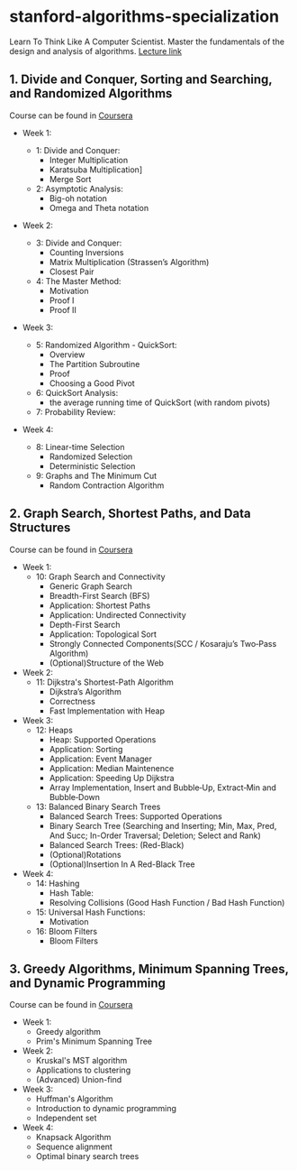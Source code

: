 # stanford-algorithms-specialization
Learn To Think Like A Computer Scientist. Master the fundamentals of the design and analysis of algorithms.
[Lecture link](https://www.coursera.org/specializations/algorithms)

## 1. Divide and Conquer, Sorting and Searching, and Randomized Algorithms

Course can be found in [Coursera](https://www.coursera.org/learn/algorithms-divide-conquer)

- Week 1:
  - 1: Divide and Conquer:
    - Integer Multiplication
    - Karatsuba Multiplication]
    - Merge Sort
  - 2: Asymptotic Analysis:
    - Big-oh notation
    - Omega and Theta notation

- Week 2:
  - 3: Divide and Conquer:
    - Counting Inversions
    - Matrix Multiplication (Strassen’s Algorithm)
    - Closest Pair
  - 4: The Master Method:
    - Motivation
    - Proof I
    - Proof II

- Week 3:
  - 5: Randomized Algorithm - QuickSort:
    - Overview
    - The Partition Subroutine
    - Proof
    - Choosing a Good Pivot
  - 6: QuickSort Analysis:
    - the average running time of QuickSort (with random pivots)
  - 7: Probability Review:

- Week 4:
  - 8: Linear-time Selection
    - Randomized Selection
    - Deterministic Selection
  - 9: Graphs and The Minimum Cut
    - Random Contraction Algorithm

## 2. Graph Search, Shortest Paths, and Data Structures

Course can be found in [Coursera](https://www.coursera.org/learn/algorithms-graphs-data-structures)


- Week 1:
  - 10: Graph Search and Connectivity
    - Generic Graph Search
    - Breadth-First Search (BFS)
    - Application: Shortest Paths
    - Application: Undirected Connectivity
    - Depth-First Search
    - Application: Topological Sort
    - Strongly Connected Components(SCC / Kosaraju’s Two‐Pass Algorithm)
    - (Optional)Structure of the Web
- Week 2:
  - 11: Dijkstra's Shortest-Path Algorithm
    - Dijkstra’s Algorithm
    - Correctness
    - Fast Implementation with Heap
- Week 3:
  - 12: Heaps
    - Heap: Supported Operations
    - Application: Sorting
    - Application: Event Manager
    - Application: Median Maintenence
    - Application: Speeding Up Dijkstra
    - Array Implementation, Insert and Bubble‐Up, Extract‐Min and Bubble‐Down
  - 13: Balanced Binary Search Trees
    - Balanced Search Trees: Supported Operations
    - Binary Search Tree (Searching and Inserting; Min, Max, Pred, And Succ; In-Order Traversal; Deletion; Select and Rank)
    - Balanced Search Trees: (Red-Black)
    - (Optional)Rotations
    - (Optional)Insertion In A Red-Black Tree
- Week 4:
  - 14: Hashing
    - Hash Table:
    - Resolving Collisions (Good Hash Function / Bad Hash Function)
  - 15: Universal Hash Functions:
    - Motivation
  - 16: Bloom Filters
    - Bloom Filters

## 3. Greedy Algorithms, Minimum Spanning Trees, and Dynamic Programming

Course can be found in [Coursera](https://www.coursera.org/learn/algorithms-greedy)


- Week 1: 
  - Greedy algorithm
  - Prim's Minimum Spanning Tree
- Week 2: 
  - Kruskal's MST algorithm
  - Applications to clustering
  - (Advanced) Union-find
- Week 3: 
  - Huffman's Algorithm
  - Introduction to dynamic programming
  - Independent set
- Week 4:
  - Knapsack Algorithm
  - Sequence alignment
  - Optimal binary search trees
